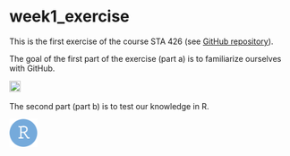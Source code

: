 # week1_exercise

This is the first exercise of the course STA 426 (see [GitHub repository](https://github.com/sta426hs2021/material.git)).

The goal of the first part of the exercise (part a) is to familiarize ourselves with GitHub.

<img src="https://logosmarken.com/wp-content/uploads/2020/12/GitHub-Logo.png" width="20%" height="20%">

The second part (part b) is to test our knowledge in R.

<img src="r.png" width="10%" height="10%">
